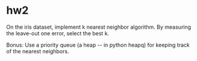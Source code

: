 # hw2

On the iris dataset, implement k nearest neighbor algorithm. By measuring the leave-out one error, select the best k.

Bonus: Use a priority queue (a heap -- in python heapq) for keeping track of the nearest neighbors.
